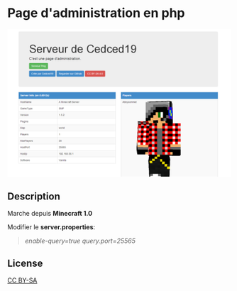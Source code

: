 # Page d'administration en php 

![](demo.png)

## Description
Marche depuis **Minecraft 1.0**

Modifier le **server.properties**:

> *enable-query=true*
> *query.port=25565*

## License
[CC BY-SA](http://creativecommons.org/licenses/by-sa/4.0/)
